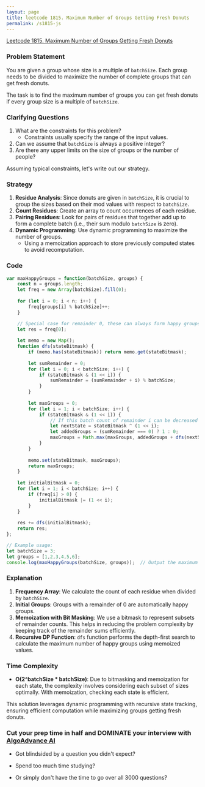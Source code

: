 ```yaml
---
layout: page
title: leetcode 1815. Maximum Number of Groups Getting Fresh Donuts
permalink: /s1815-js
---
```

[Leetcode 1815. Maximum Number of Groups Getting Fresh Donuts](https://algoadvance.github.io/algoadvance/l1815)
### Problem Statement
You are given a group whose size is a multiple of `batchSize`. Each group needs to be divided to maximize the number of complete groups that can get fresh donuts.

The task is to find the maximum number of groups you can get fresh donuts if every group size is a multiple of `batchSize`.

### Clarifying Questions
1. What are the constraints for this problem? 
   - Constraints usually specify the range of the input values.
2. Can we assume that `batchSize` is always a positive integer?
3. Are there any upper limits on the size of groups or the number of people?

Assuming typical constraints, let's write out our strategy.

### Strategy
1. **Residue Analysis**: Since donuts are given in `batchSize`, it is crucial to group the sizes based on their mod values with respect to `batchSize`.
2. **Count Residues**: Create an array to count occurrences of each residue.
3. **Pairing Residues**: Look for pairs of residues that together add up to form a complete batch (i.e., their sum modulo `batchSize` is zero).
4. **Dynamic Programming**: Use dynamic programming to maximize the number of groups.
   - Using a memoization approach to store previously computed states to avoid recomputation.

### Code

```javascript
var maxHappyGroups = function(batchSize, groups) {
    const n = groups.length;
    let freq = new Array(batchSize).fill(0);
    
    for (let i = 0; i < n; i++) {
        freq[groups[i] % batchSize]++;
    }

    // Special case for remainder 0, these can always form happy groups
    let res = freq[0];
    
    let memo = new Map();
    function dfs(stateBitmask) {
        if (memo.has(stateBitmask)) return memo.get(stateBitmask);
        
        let sumRemainder = 0;
        for (let i = 0; i < batchSize; i++) {
            if (stateBitmask & (1 << i)) {
                sumRemainder = (sumRemainder + i) % batchSize;
            }
        }
        
        let maxGroups = 0;
        for (let i = 1; i < batchSize; i++) {
            if (stateBitmask & (1 << i)) {
                // If this batch count of remainder i can be decreased
                let nextState = stateBitmask ^ (1 << i);
                let addedGroups = (sumRemainder === 0) ? 1 : 0;
                maxGroups = Math.max(maxGroups, addedGroups + dfs(nextState));
            }
        }
        
        memo.set(stateBitmask, maxGroups);
        return maxGroups;
    }
    
    let initialBitmask = 0;
    for (let i = 1; i < batchSize; i++) {
        if (freq[i] > 0) {
            initialBitmask |= (1 << i);
        }
    }
    
    res += dfs(initialBitmask);
    return res;
};

// Example usage:
let batchSize = 3;
let groups = [1,2,3,4,5,6];
console.log(maxHappyGroups(batchSize, groups));  // Output the maximum number of happy groups
```

### Explanation
1. **Frequency Array**: We calculate the count of each residue when divided by `batchSize`.
2. **Initial Groups**: Groups with a remainder of 0 are automatically happy groups.
3. **Memoization with Bit Masking**: We use a bitmask to represent subsets of remainder counts. This helps in reducing the problem complexity by keeping track of the remainder sums efficiently.
4. **Recursive DP Function**: `dfs` function performs the depth-first search to calculate the maximum number of happy groups using memoized values. 

### Time Complexity
- **O(2^batchSize * batchSize)**: Due to bitmasking and memoization for each state, the complexity involves considering each subset of sizes optimally. With memoization, checking each state is efficient.
  
This solution leverages dynamic programming with recursive state tracking, ensuring efficient computation while maximizing groups getting fresh donuts.


### Cut your prep time in half and DOMINATE your interview with [AlgoAdvance AI](https://algoAdvance.com)

- Got blindsided by a question you didn't expect?

- Spend too much time studying?

- Or simply don't have the time to go over all 3000 questions?


